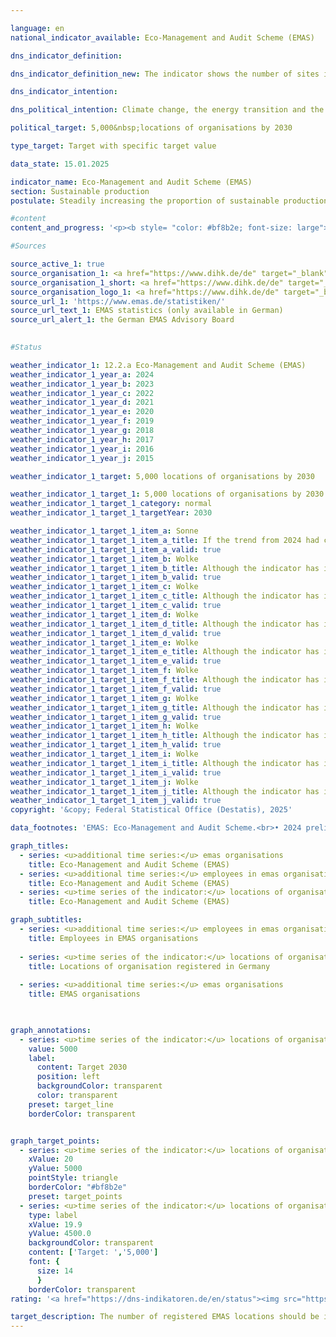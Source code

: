 ```yaml
---

language: en        
national_indicator_available: Eco-Management and Audit Scheme (EMAS)        

dns_indicator_definition:         

dns_indicator_definition_new: The indicator shows the number of sites in Germany registered for the EMAS (Eco-Management and Audit Scheme) environmental management system by both German and foreign organisations.        

dns_indicator_intention:         

dns_political_intention: Climate change, the energy transition and the scarcity of resources are presenting companies with new challenges, with the result that they must organise their business processes, structures and products in a way that protects the environment and conserves resources. The EMAS environmental management system offers a concept for systematic operational environmental protection and is linked to the aim of continuously improving the environmental performance of the organisation's location.        

political_target: 5,000&nbsp;locations of organisations by 2030        

type_target: Target with specific target value        

data_state: 15.01.2025        

indicator_name: Eco-Management and Audit Scheme (EMAS)        
section: Sustainable production        
postulate: Steadily increasing the proportion of sustainable production        

#content         
content_and_progress: '<p><b style= "color: #bf8b2e; font-size: large">12.2.a Eco-Management and Audit Scheme (EMAS)</b><br><br><b>Background</b><br><br>The environmental management system EMAS (Eco-Management and Audit Scheme) is a voluntary instrument of the European Union (EU) that supports organisations of all sizes and sectors in systematically enhancing their environmental performance. Holding an EMAS registration does not necessarily imply that the organisation or its products are fundamentally more environmentally friendly or sustainable than comparable organisations or products.<br><br>For initial registration or renewal of EMAS certification, organisations are required to produce a publicly accessible environmental statement. This statement contains essential information on the organisation’s environmental impacts, including data on energy consumption, emissions, material input, water usage, waste generation, and land use with regard to biodiversity. Since 2010, large enterprises have been obliged to update their environmental statement annually. Small and medium-sized enterprises (SMEs) may do so every two years upon application.<br><br>The environmental statement and other internal documents are subject to regular verification&nbsp;–&nbsp;at least once every three years&nbsp;–&nbsp;by independent, state-accredited environmental verifiers. Organisations that successfully complete these audits and have no violations of environmental law or registered complaints are included in the EMAS register. The EMAS register records both the number of registered organisations and their operational sites. Foreign sites of German EMAS organisations are also listed in the register, but are not included in the scope of this indicator.<br><br>Since 2017, companies from certain sectors have been allowed to extend EMAS certification to multiple sites. This so-called multisite procedure was made cross-sectoral at the end of 2023. It enables organisations with numerous, structurally similar locations to have only a representative sample physically audited during initial validation and subsequent inspections. Organisations may choose to register their sites individually or through group registration in the EMAS register&nbsp;–&nbsp;an aspect that has significantly influenced the development of the indicator.<br><br>Although EMAS is a European system, it also has international relevance. In addition to EU Member States, countries such as Norway, Iceland, and Liechtenstein participate. Several multinational corporations&nbsp;–&nbsp;including BMW, Siemens, Coca-Cola HBC, and Nestlé&nbsp;–&nbsp;implement EMAS even at locations outside the EU. These are listed in the EMAS register but are not included in the number of EMAS sites reported here.<br><br>In Germany, various funding programmes support companies in the implementation and maintenance of EMAS. Moreover, EMAS-registered organisations benefit from simplified regulatory environmental inspections in several Länder, as their regular reporting is recognised as evidence of exemplary environmental performance.<br><br><b>Development</b><br><br>Between 2005&nbsp;and 2024, the number of EMAS-registered sites in Germany increased from 1,958&nbsp;to 4,533&nbsp;–&nbsp;an increase of 132%. A decisive factor in this rise was the registration of 1,987&nbsp;Aldi Süd sites in October 2024, following the described adjustment of the multisite procedure. Compared to the previous year (2023), which recorded 2,455&nbsp;registered sites, this corresponds to nearly a doubling in site numbers (+84.6%).<br><br>The politically defined target of increasing the number of EMAS-registered sites to at least 5,000&nbsp;by 2030&nbsp;is likely to be achieved&nbsp;–&nbsp;provided that recent trends continue or that further large-scale group registrations occur.<br><br>Although the number of EMAS sites had been rising steadily even before 2023, the potential to meet the 2030&nbsp;target is primarily attributable to the expansion of the multisite procedure. By contrast, the number of EMAS-registered organisations&nbsp;–&nbsp;irrespective of the number of sites&nbsp;–&nbsp;has remained largely stable since 2020&nbsp;(1,122&nbsp;organisations in 2024), following a significant decline in previous years. Overall, this represents a decrease of 24.7% since 2005. At the same time, the number of employees in EMAS organisations increased from 961,000&nbsp;in 2005&nbsp;to 1,258,000&nbsp;in 2024&nbsp;–&nbsp;an increase of 30.9%. Compared with the previous year alone (1,180,000&nbsp;employees), this represents a growth of 6.6% in 2024. The data clearly indicate that EMAS is increasingly being adopted by larger organisations with multiple locations and high employment figures. The introduction of the multisite procedure and the associated reduction in auditing requirements have further strengthened this trend.<br><br>Broken down by economic sector, 38.3% of EMAS sites were attributable to the manufacturing industry. Other notable sectors included education and training (6.5%), other services (6.4%), and water supply, sewerage, waste management, and remediation activities (6.2%). Some EMAS organisations are assigned to more than one economic sector.<br><br>From a regional perspective, in 2024&nbsp;the highest number of EMAS sites was recorded in Baden-Württemberg (1,239), followed by Bayern (1,108) and Nordrhein-Westfalen (773). In Mecklenburg-Vorpommern, only seven EMAS sites were registered.</p>'                

#Sources        

source_active_1: true
source_organisation_1: <a href="https://www.dihk.de/de" target="_blank" onclick="return confirm_alert('the German EMAS Advisory Board', 'En')">German EMAS Advisory Board based on data from the Association of German Chambers of Commerce and Industry</a>
source_organisation_1_short: <a href="https://www.dihk.de/de" target="_blank" onclick="return confirm_alert('the German EMAS Advisory Board', 'En')">German EMAS Advisory Board based on data from the Association of German Chambers of Commerce and Industry</a>
source_organisation_logo_1: <a href="https://www.dihk.de/de" target="_blank" onclick="return confirm_alert('the German EMAS Advisory Board', 'En')"><img src="https://dns-indikatoren.de/public/OrgImgEn/dihk.png" alt="German EMAS Advisory Board based on data from the Association of German Chambers of Commerce and Industry" title=" Click here to visit the homepage of the organizationGerman EMAS Advisory Board based on data from the Association of German Chambers of Commerce and Industry" style="height:60px; width:148px; border:transparent"/></a>
source_url_1: 'https://www.emas.de/statistiken/'
source_url_text_1: EMAS statistics (only available in German)
source_url_alert_1: the German EMAS Advisory Board
        

#Status        

weather_indicator_1: 12.2.a Eco-Management and Audit Scheme (EMAS)
weather_indicator_1_year_a: 2024
weather_indicator_1_year_b: 2023
weather_indicator_1_year_c: 2022
weather_indicator_1_year_d: 2021
weather_indicator_1_year_e: 2020
weather_indicator_1_year_f: 2019
weather_indicator_1_year_g: 2018
weather_indicator_1_year_h: 2017
weather_indicator_1_year_i: 2016
weather_indicator_1_year_j: 2015

weather_indicator_1_target: 5,000 locations of organisations by 2030

weather_indicator_1_target_1: 5,000 locations of organisations by 2030
weather_indicator_1_target_1_category: normal
weather_indicator_1_target_1_targetYear: 2030

weather_indicator_1_target_1_item_a: Sonne
weather_indicator_1_target_1_item_a_title: If the trend from 2024 had continued, the target value would have been reached or missed by less than 5% of the difference between the target value and the value at that time.
weather_indicator_1_target_1_item_a_valid: true
weather_indicator_1_target_1_item_b: Wolke
weather_indicator_1_target_1_item_b_title: Although the indicator has in 2023 been moving in the desired direction toward the target, if the trend had to continued, the target would have been missed in the target year by more than 20% of the difference between the target value and the value at that time.
weather_indicator_1_target_1_item_b_valid: true
weather_indicator_1_target_1_item_c: Wolke
weather_indicator_1_target_1_item_c_title: Although the indicator has in 2022 been moving in the desired direction toward the target, if the trend had to continued, the target would have been missed in the target year by more than 20% of the difference between the target value and the value at that time.
weather_indicator_1_target_1_item_c_valid: true
weather_indicator_1_target_1_item_d: Wolke
weather_indicator_1_target_1_item_d_title: Although the indicator has in 2021 been moving in the desired direction toward the target, if the trend had to continued, the target would have been missed in the target year by more than 20% of the difference between the target value and the value at that time.
weather_indicator_1_target_1_item_d_valid: true
weather_indicator_1_target_1_item_e: Wolke
weather_indicator_1_target_1_item_e_title: Although the indicator has in 2020 been moving in the desired direction toward the target, if the trend had to continued, the target would have been missed in the target year by more than 20% of the difference between the target value and the value at that time.
weather_indicator_1_target_1_item_e_valid: true
weather_indicator_1_target_1_item_f: Wolke
weather_indicator_1_target_1_item_f_title: Although the indicator has in 2019 been moving in the desired direction toward the target, if the trend had to continued, the target would have been missed in the target year by more than 20% of the difference between the target value and the value at that time.
weather_indicator_1_target_1_item_f_valid: true
weather_indicator_1_target_1_item_g: Wolke
weather_indicator_1_target_1_item_g_title: Although the indicator has in 2018 been moving in the desired direction toward the target, if the trend had to continued, the target would have been missed in the target year by more than 20% of the difference between the target value and the value at that time.
weather_indicator_1_target_1_item_g_valid: true
weather_indicator_1_target_1_item_h: Wolke
weather_indicator_1_target_1_item_h_title: Although the indicator has in 2017 been moving in the desired direction toward the target, if the trend had to continued, the target would have been missed in the target year by more than 20% of the difference between the target value and the value at that time.
weather_indicator_1_target_1_item_h_valid: true
weather_indicator_1_target_1_item_i: Wolke
weather_indicator_1_target_1_item_i_title: Although the indicator has in 2016 been moving in the desired direction toward the target, if the trend had to continued, the target would have been missed in the target year by more than 20% of the difference between the target value and the value at that time.
weather_indicator_1_target_1_item_i_valid: true
weather_indicator_1_target_1_item_j: Wolke
weather_indicator_1_target_1_item_j_title: Although the indicator has in 2015 been moving in the desired direction toward the target, if the trend had to continued, the target would have been missed in the target year by more than 20% of the difference between the target value and the value at that time.
weather_indicator_1_target_1_item_j_valid: true        
copyright: '&copy; Federal Statistical Office (Destatis), 2025'        

data_footnotes: 'EMAS: Eco-Management and Audit Scheme.<br>• 2024 preliminary data.'        

graph_titles: 
  - series: <u>additional time series:</u> emas organisations
    title: Eco-Management and Audit Scheme (EMAS)
  - series: <u>additional time series:</u> employees in emas organisations
    title: Eco-Management and Audit Scheme (EMAS)
  - series: <u>time series of the indicator:</u> locations of organisation registered with emas
    title: Eco-Management and Audit Scheme (EMAS)        

graph_subtitles: 
  - series: <u>additional time series:</u> employees in emas organisations
    title: Employees in EMAS organisations
    
  - series: <u>time series of the indicator:</u> locations of organisation registered with emas
    title: Locations of organisation registered in Germany
    
  - series: <u>additional time series:</u> emas organisations
    title: EMAS organisations
            


graph_annotations:
  - series: <u>time series of the indicator:</u> locations of organisation registered with emas
    value: 5000
    label:
      content: Target 2030
      position: left
      backgroundColor: transparent
      color: transparent
    preset: target_line
    borderColor: transparent        


graph_target_points:
  - series: <u>time series of the indicator:</u> locations of organisation registered with emas
    xValue: 20
    yValue: 5000
    pointStyle: triangle
    borderColor: "#bf8b2e"
    preset: target_points
  - series: <u>time series of the indicator:</u> locations of organisation registered with emas
    type: label
    xValue: 19.9
    yValue: 4500.0
    backgroundColor: transparent
    content: ['Target: ','5,000']
    font: {
      size: 14
      }
    borderColor: transparent                        
rating: '<a href="https://dns-indikatoren.de/en/status"><img src="https://sdg-indikatoren.de/public/Wettersymbole/Sonne.png" title="If the trend from 2024 had continued, the target value would have been reached or missed by less than 5% of the difference between the target value and the value at that time." alt="Weathersymbol: Sun"/></a>'        

target_description: The number of registered EMAS locations should be increased to at least 5,000 by 2030.<br><br>• Due to the significant increase in 2024, the six-year average growth is sufficiently strong that, if the trend continues, the politically defined target will be achieved well before 2030. Indicator 12.2.a is therefore assessed as <b>Sun</b> for 2024.        
---
```


